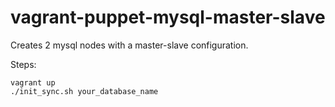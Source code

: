 vagrant-puppet-mysql-master-slave
=================================

Creates 2 mysql nodes with a master-slave configuration.

Steps:

    vagrant up
    ./init_sync.sh your_database_name
